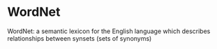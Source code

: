 # WordNet
WordNet: a semantic lexicon for the English language which describes relationships between synsets (sets of synonyms)
